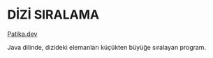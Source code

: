 # DİZİ SIRALAMA

[Patika.dev](https://www.patika.dev/tr)

Java dilinde, dizideki elemanları küçükten büyüğe sıralayan program.
